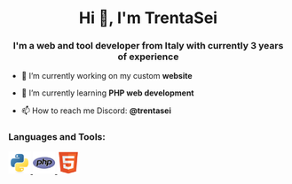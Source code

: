 <h1 align="center">Hi 👋, I'm TrentaSei</h1>
<h3 align="center">I'm a web and tool developer from Italy with currently 3 years of experience</h3>

- 🔭 I’m currently working on my custom **website**

- 🌱 I’m currently learning **PHP web development**
  
- 📫 How to reach me Discord: **@trentasei**

<h3 align="left">Languages and Tools:</h3>
<a href="https://www.python.org" target="_blank" rel="noreferrer"> <img src="https://github.com/devicons/devicon/blob/master/icons/python/python-original.svg" alt="python" width="40" height="40"/> </a>
<a href="https://www.php.net" target="_blank" rel="noreferrer"> <img src="https://raw.githubusercontent.com/devicons/devicon/master/icons/php/php-original.svg" alt="php" width="40" height="40"/> </a>
<a href="https://en.wikipedia.org/wiki/HTML5" target="_blank" rel="noreferrer"> <img src="https://github.com/devicons/devicon/blob/master/icons/html5/html5-original.svg" alt="php" width="40" height="40"/> </a>
